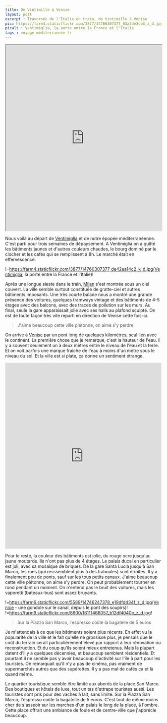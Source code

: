 ```yaml
---
title: De Vintimille à Venise
layout: post
excerpt : Traversée de l'Italie en train, de Vintimille à Venise
pic: https://farm4.staticflickr.com/3877/14760307377_03a2de3cb3_z_d.jpg
picalt : Ventimiglia, la porte entre la France et l'Italie
tags : voyage méditerrannée fr
---
```


<iframe class="map" width='100%' height='600px' src='https://a.tiles.mapbox.com/v4/vincetraveller.kpjpckbo/attribution,zoompan,geocoder,share.html?access_token=pk.eyJ1IjoidmluY2V0cmF2ZWxsZXIiLCJhIjoiMkxNUmEyVSJ9.EgFX8zbKFkf-b8UJ2M5CHQ'></iframe>

Nous voilà au départ de [Ventimiglia][vintimille] et de notre épopée méditerranéenne. C'est parti pour trois semaines de dépaysement.
A Ventimiglia on a quitté les bâtiments jaunes et d'autres couleurs chaudes, le bourg dominé par le clocher et les cafés qui se remplissent à 8h. Le marché était en effervescence.

!=https://farm4.staticflickr.com/3877/14760307377_de42ea14c2_k_d.jpg(Ventimiglia, la porte entre la France et l'Italie)!

Après une longue sieste dans le train, [Milan][milan] s'est montrée sous un ciel couvert. La ville semble surtout constituée de gratte-ciel et autres bâtiments imposants. Une très courte balade nous a montré une grande présence des voitures, quelques tramways vintage et des bâtiments de 4-5 étages avec des balcons, avec des traces de pollution sur les murs. Au final, seule la gare apparaissait jolie avec ses halls au plafond sculpté.  On est de toute façon très vite reparti en direction de Venise cette fois-ci.

> J'aime beaucoup cette ville piétonne, on aime s'y perdre

On arrive à [Venise][venise] par un pont long de quelques kilomètres, seul lien avec le continent. La première chose que je remarque, c'est la hauteur de l'eau. Il y a souvent seulement un à deux mètres entre le niveau de l'eau et la terre. Et on voit parfois une marque fraiche de l'eau à moins d'un mètre sous le niveau du sol. Et la ville est si plate, ça donne un sentiment étrange.

<iframe class="map" width='100%' height='600px' frameBorder='0' src='https://a.tiles.mapbox.com/v4/vincetraveller.l1362j02/attribution,zoompan,geocoder,share.html?access_token=pk.eyJ1IjoidmluY2V0cmF2ZWxsZXIiLCJhIjoiMkxNUmEyVSJ9.EgFX8zbKFkf-b8UJ2M5CHQ'></iframe>

Pour le reste, la couleur des bâtiments est jolie, du rouge ocre jusqu'au jaune moutarde. Ils n'ont pas plus de 4 étages. Le palais ducal en particulier est joli, avec sa mosaïque de briques. De la gare Santa Lucia jusqu'à San Marco, les rues (qui resssemblent plus à des traboules) sont étroites. Il y a finalement peu de ponts, sauf sur les tous petits canaux. J'aime beaucoup cette ville piétonne, on aime s'y perdre. On peut probablement tourner en rond pendant un moment. On n'entend pas le bruit des voitures, mais les vaporetti (bateaux-bus) sont assez bruyants.

!=https://farm6.staticflickr.com/5589/14746247378_e19dfd434f_z_d.jpg(Venice - une gondole sur le canal, depuis le pont des soupirs)! !=https://farm9.staticflickr.com/8600/16111468057_b12df4040e_z_d.jpg!

> Sur la Piazza San Marco, l'espresso coûte la bagatelle de 5 euros

Je m'attendais à ce que les bâtiments soient plus récents. En effet vu la popularité de la ville et le fait qu'elle ne grossisse plus, je pensais que le coût du terrain serait particulièrement élevé par rapport à leur rénovation ou reconstruction. Et du coup qu'ils soient mieux entretenus. Mais la plupart datent d'il y a quelques décennies, et beaucoup semblent résidentiels. Et pourtant il ne semble pas y avoir beaucoup d'activité sur l'île à part pour les touristes. On remarquait qu'il n'y a pas de cinéma, pas vraiment de supermarchés autres que des supérettes. Il y a pas mal de cafés ça et là quand même.

Le quartier touristique semble être limité aux abords de la place San Marco. Des boutiques et hôtels de luxe, tout un tas d'attrape touristes aussi. Les touristes sont pris pour des vaches à lait, sans limite. Sur la Piazza San Marco, l'espresso coûte la bagatelle de 5 euros. C'est tout de même moins cher de s'asseoir sur les marches d'un palais le long de la place, à l'ombre. Cette place offrait une ambiance de foule et de centre-ville que j'apprécie beaucoup.


[venise]: http://fr.wikipedia.org/wiki/Venise
[milan]: http://fr.wikipedia.org/wiki/Milan
[vintimille]: http://fr.wikipedia.org/wiki/Vintimille

